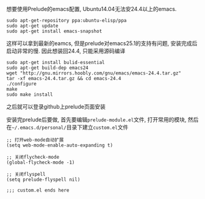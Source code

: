 想要使用Prelude的emacs配置, Ubuntu14.04无法安24.4以上的emacs.

    sudo apt-get-repository ppa:ubuntu-elisp/ppa
    sudo apt-get update
    sudo apt-get install emacs-snapshot

这样可以拿到最新的eamcs, 但是prelude对emacs25.1的支持有问题, 安装完成后启动非常的慢. 因此想装回24.4, 只能采用源码编译

    sudo apt-get install bulid-essential
    sudo apt-get build-dep emacs24
    wget "http://gnu.mirrors.hoobly.com/gnu/emacs/emacs-24.4.tar.gz"
    tar -xf emacs-24.4.tar.gz && cd emacs-24.4
    ./configure
    make
    sudo make install

之后就可以登录github上prelude页面安装

安装完prelude后要做, 首先要编辑`prelude-module.el`文件, 打开常用的模块,
然后在`~/.emacs.d/personal/`目录下建立`custom.el`文件

    ;; 打开web-mode自动扩展
    (setq web-mode-enable-auto-expanding t)

    ;; 关闭flycheck-mode
    (global-flycheck-mode -1)

    ;; 关闭flyspell
    (setq prelude-flyspell nil)

    ;;; custom.el ends here
